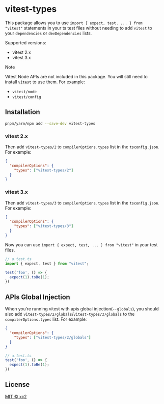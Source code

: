 # vitest-types

This package allows you to use `import { expect, test, ... } from "vitest"` statements in your ts test files without needing to add `vitest` to your `dependencies` or `devDependencies` lists.

Supported versions:
- vitest 2.x
- vitest 3.x

> [!NOTE]
> Vitest Node APIs are not included in this package. You will still need to install `vitest` to use them. For example:
>
> - `vitest/node`
> - `vitest/config`

## Installation

```sh
pnpm/yarn/npm add --save-dev vitest-types
```

### vitest 2.x

Then add `vitest-types/2` to `compilerOptions.types` list in the `tsconfig.json`. For example:

```json
{
  "compilerOptions": {
    "types": ["vitest-types/2"]
  }
}
```

### vitest 3.x

Then add `vitest-types/3` to `compilerOptions.types` list in the `tsconfig.json`. For example:

```json
{
  "compilerOptions": {
    "types": ["vitest-types/3"]
  }
}
```

Now you can use `import { expect, test, ... } from "vitest"` in your test files.

```ts
// a.test.ts
import { expect, test } from "vitest";

test('foo', () => {
  expect(1).toBe(1);
})
```

## APIs Global Injection

When you're running vitest with apis global injection(`--globals`), you should also add `vitest-types/2/globals`/`vitest-types/3/globals` to the `compilerOptions.types` list. For example:

```json
{
  "compilerOptions": {
    "types": ["vitest-types/2/globals"]
  }
}
```

```ts
// a.test.ts
test('foo', () => {
  expect(1).toBe(1);
})
```

## License

[MIT ©️ xc2](https://tldr.ws/mitxc2)
